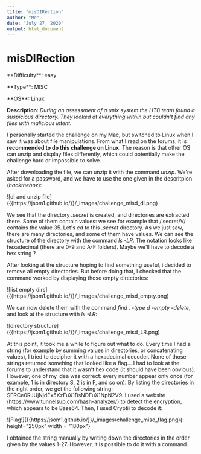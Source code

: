 ```yaml
---
title: "misDIRection"
author: "Me"
date: "July 27, 2020"
output: html_document
---
```


# misDIRection

 <div id="boxinfo">
 <div id="textbox">
 <p class="alignleft">**Difficulty**: easy </p>
 <p class="aligncenter">**Type**: MISC</p>
 <p class="alignright">**OS**: Linux</p>
 </div>
 <div style="clear: both;"></div>
 </div> 

**Description**: *During an assessment of a unix system the HTB team found a suspicious directory. They looked at everything within but couldn't find any files with malicious intent.*

I personally started the challenge on my Mac, but switched to Linux when I saw it was about file manipulations. 
From what I read on the forums, it is **recommended to do this challenge on Linux**. The reason is that other OS can unzip and display files differently, which could potentially make the challenge hard or impossible to solve.

After downloading the file, we can unzip it with the command *unzip*. We're asked for a password, and we have to use the one given in the descritpion (*hackthebox*): 

<div class="img_container">
![dl and unzip file]({{https://jsom1.github.io/}}/_images/challenge_misd_dl.png)
</div>

We see that the directory *.secret* is created, and directories are extracted there. Some of them contain values: we see for example that /.secret/V/ contains the value 35.
Let's *cd* to this *.secret* directory. As we just saw, there are many directories, and some of them have values. We can see the structure of the directory with the command *ls -LR*.
The notation looks like hexadecimal (there are 0-9 and A-F folders). Maybe we'll have to decode a hex string ?

After looking at the structure hoping to find something useful, i decided to remove all empty directories. But before doing that, I checked that the command worked by displaying those empty directories:

<div class="img_container">
![list empty dirs]({{https://jsom1.github.io/}}/_images/challenge_misd_empty.png)
</div>

We can now delete them with the command *find . -type d -empty -delete*, and look at the structure with *ls -LR*:

<div class="img_container">
![directory structure]({{https://jsom1.github.io/}}/_images/challenge_misd_LR.png)
</div>

At this point, it took me a while to figure out what to do. Every time I had a string (for example by summing values in directories, or concatenating values), I tried to decipher it with a hexadecimal decoder.
None of those strings returned somehing that looked like a flag... I had to look at the forums to understand that it wasn't hex code (it should have been obvious).
However, one of my idea was correct: every number appear only once (for example, 1 is in directory S, 2 is in F, and so on).
By listing the directories in the right order, we get the following string: SFRCe0RJUjNjdEx5XzFuX1BsNDFuX1NpN2V9.
I used a website (<https://www.tunnelsup.com/hash-analyzer/>) to detect the encryption, which appears to be Base64. Then, I used Cryptii to decode it:

<div class="img_container">
![Flag!]({{https://jsom1.github.io/}}/_images/challenge_misd_flag.png){: height="250px" width = "180px"}
</div>

I obtained the string manually by writing down the directories in the order given by the values 1-27. However, it is possible to do it with a command.

